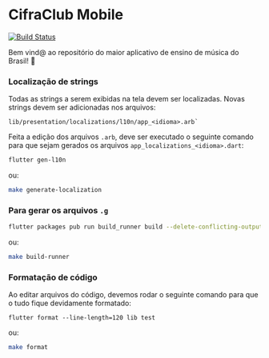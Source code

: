 # CifraClub Mobile

[![Build Status](https://drone.sscdn.co/api/badges/StudioSol/CifraClubMobile/status.svg?ref=refs/heads/development)](https://drone.sscdn.co/StudioSol/CifraClubMobile)

Bem vind@ ao repositório do maior aplicativo de ensino de música do Brasil! 🧡


### Localização de strings

Todas as strings a serem exibidas na tela devem ser localizadas.
Novas strings devem ser adicionadas nos arquivos: 
```
lib/presentation/localizations/l10n/app_<idioma>.arb`
```

Feita a edição dos arquivos `.arb`, deve ser executado o seguinte comando para que sejam gerados os arquivos `app_localizations_<idioma>.dart`:
```bash
flutter gen-l10n
```
ou:
```bash
make generate-localization
```

### Para gerar os arquivos `.g`
```bash
flutter packages pub run build_runner build --delete-conflicting-outputs
```
ou:
```bash
make build-runner
```

### Formatação de código

Ao editar arquivos do código, devemos rodar o seguinte comando para que o tudo fique devidamente formatado:

```
flutter format --line-length=120 lib test
```
ou:
```bash
make format
```
